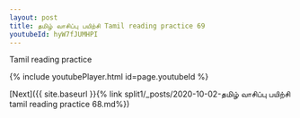 ```yaml
---
layout: post
title: தமிழ் வாசிப்பு பயிற்சி Tamil reading practice 69
youtubeId: hyW7fJUMHPI
---
```

 
 
Tamil reading practice
 
 
 
 
 


{% include youtubePlayer.html id=page.youtubeId %}
 
[Next]({{ site.baseurl }}{% link  split1/_posts/2020-10-02-தமிழ் வாசிப்பு பயிற்சி tamil reading practice 68.md%})
 
